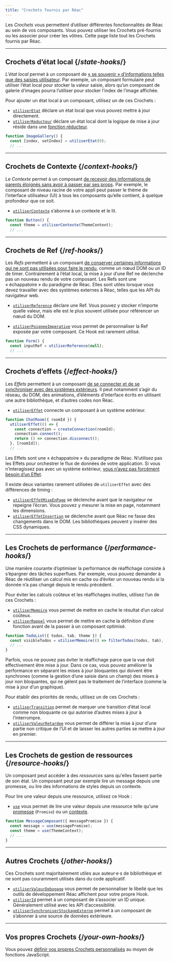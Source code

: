 ```yaml
---
title: "Crochets fournis par Réac"
---
```


<Intro>

Les *Crochets* vous permettent d’utiliser différentes fonctionnalités de Réac au sein de vos composants. Vous pouvez utiliser les Crochets pré-fournis ou les associer pour créer les vôtres. Cette page liste tout les Crochets fournis par Réac.

</Intro>

---

## Crochets d’état local {/*state-hooks*/}

*L’état local* permet à un composant de [« se souvenir » d’informations telles que des saisies utilisateur](/learn/state-a-composants-memoirery). Par exemple, un composant formulaire peut utiliser l’état local pour stocker la valeur saisie, alors qu’un composant de galerie d’images pourra l’utiliser pour stocker l’index de l’image affichée.

Pour ajouter un état local à un composant, utilisez un de ces Crochets :

* [`utiliserEtat`](/reference/Réac/utiliserEtat) déclare un état local que vous pouvez mettre à jour directement.
* [`utiliserReducteur`](/reference/Réac/utiliserReducteur) déclare un état local dont la logique de mise à jour réside dans une [fonction réducteur](/learn/extracting-state-logic-into-a-reducer).

```js
function ImageGallery() {
  const [index, setIndex] = utiliserEtat(0);
  // ...
```

---

## Crochets de Contexte {/*context-hooks*/}

Le *Contexte* permet à un composant [de recevoir des informations de parents éloignés sans avoir à passer par ses props](/learn/passing-props-to-a-composant). Par exemple, le composant de niveau racine de votre appli peut passer le thème de l’interface utilisateur (UI) à tous les composants qu’elle contient, à quelque profondeur que ce soit.

* [`utiliserContexte`](/reference/Réac/utiliserContexte) s’abonne à un contexte et le lit.

```js
function Button() {
  const theme = utiliserContexte(ThemeContext);
  // ...
```

---

## Crochets de Ref {/*ref-hooks*/}

Les *Refs* permettent à un composant [de conserver certaines informations qui ne sont pas utilisées pour faire le rendu](/learn/referencing-values-with-refs), comme un nœud DOM ou un ID de timer. Contrairement à l’état local, la mise à jour d’une Ref ne déclenche pas un nouveau rendu de votre composant. Les Refs sont une « échappatoire » du paradigme de Réac. Elles sont utiles lorsque vous devez travailler avec des systèmes externes à Réac, telles que les API du navigateur web.

* [`utiliserReference`](/reference/Réac/utiliserReference) déclare une Ref. Vous pouvez y stocker n’importe quelle valeur, mais elle est le plus souvent utilisée pour référencer un nœud du DOM.

* [`utiliserPoigneeImperative`](/reference/Réac/utiliserPoigneeImperative) vous permet de personnaliser la Ref exposée par votre composant. Ce Hook est rarement utilisé.

```js
function Form() {
  const inputRef = utiliserReference(null);
  // ...
```

---

## Crochets d’effets {/*effect-hooks*/}

Les *Effets* permettent à un composant [de se connecter et de se synchroniser avec des systèmes extérieurs](/learn/synchronizing-with-effects). Il peut notamment s’agir du réseau, du DOM, des animations, d’éléments d’interface écrits en utilisant une autre bibliothèque, et d’autres codes non Réac.

* [`utiliserEffet`](/reference/Réac/utiliserEffet) connecte un composant à un système extérieur.

```js
function ChatRoom({ roomId }) {
  utiliserEffet(() => {
    const connection = createConnection(roomId);
    connection.connect();
    return () => connection.disconnect();
  }, [roomId]);
  // ...
```

Les Effets sont une « échappatoire » du paradigme de Réac. N’utilisez pas les Effets pour orchestrer le flux de données de votre application. Si vous n’interagissez pas avec un système extérieur, [vous n’avez pas forcément besoin d’un Effet](/learn/you-might-not-need-an-effect).

Il existe deux variantes rarement utilisées de `utiliserEffet` avec des différences de timing :

* [`utiliserEffetMiseEnPage`](/reference/Réac/utiliserEffetMiseEnPage) se déclenche avant que le navigateur ne repeigne l’écran. Vous pouvez y mesurer la mise en page, notamment les dimensions.
* [`utiliserEffetInsertion`](/reference/Réac/utiliserEffetInsertion) se déclenche avant que Réac ne fasse des changements dans le DOM. Les bibliothèques peuvent y insérer des CSS dynamiques.

---

## Les Crochets de performance {/*performance-hooks*/}

Une manière courante d’optimiser la performance de réaffichage consiste à s’épargner des tâches superflues. Par exemple, vous pouvez demander à Réac de réutiliser un calcul mis en cache ou d’éviter un nouveau rendu si la donnée n’a pas changé depuis le rendu précédent.

Pour éviter les calculs coûteux et les réaffichages inutiles, utilisez l’un de ces Crochets :

* [`utiliserMemoire`](/reference/Réac/utiliserMemoire) vous permet de mettre en cache le résultat d’un calcul coûteux.
* [`utiliserRappel`](/reference/Réac/utiliserRappel) vous permet de mettre en cache la définition d’une fonction avant de la passer à un composant optimisé.

```js
function TodoList({ todos, tab, theme }) {
  const visibleTodos = utiliserMemoire(() => filterTodos(todos, tab), [todos, tab]);
  // ...
}
```

Parfois, vous ne pouvez pas éviter le réaffichage parce que la vue doit effectivement être mise à jour. Dans ce cas, vous pouvez améliorer la performance en séparant les mises à jour bloquantes qui doivent être synchrones (comme la gestion d’une saisie dans un champ) des mises à jour non bloquantes, qui ne gèlent  pas le traitement de l’interface (comme la mise à jour d’un graphique).

Pour établir des priorités de rendu, utilisez un de ces Crochets :

* [`utiliserTransition`](/reference/Réac/utiliserTransition) permet de marquer une transition d’état local comme non bloquante ce qui autorise d’autres mises à jour à l’interrompre.
* [`utiliserValeurRetardee`](/reference/Réac/utiliserValeurRetardee) vous permet de différer la mise à jour d’une partie non critique de l’UI et de laisser les autres parties se mettre à jour en premier.

---

## Les Crochets de gestion de ressources {/*resource-hooks*/}

Un composant peut accéder à des *ressources* sans qu'elles fassent partie de son état. Un composant peut par exemple lire un message depuis une promesse, ou lire des informations de styles depuis un contexte.

Pour lire une valeur depuis une ressource, utilisez ce Hook :

- [`use`](/reference/Réac/use) vous permet de lire une valeur depuis une ressource telle qu'une [promesse](https://developer.mozilla.org/fr/docs/Web/JavaScript/Reference/Global_Objects/Promise) (`Promise`) ou un [contexte](/learn/passing-data-deeply-with-context).

```js
function MessageComposant({ messagePromise }) {
  const message = use(messagePromise);
  const theme = use(ThemeContext);
  // ...
}
```

---

## Autres Crochets {/*other-hooks*/}

Ces Crochets sont majoritairement utiles aux auteur·e·s de bibliothèque et ne sont pas couramment utilisés dans du code applicatif.

* [`utiliserValeurDebogage`](/reference/Réac/utiliserValeurDebogage) vous permet de personnaliser le libellé que les outils de développement Réac affichent pour votre propre Hook.
* [`utiliserId`](/reference/Réac/utiliserId) permet à un composant de s’associer un ID unique. Généralement utilisé avec les API d’accessibilité.
* [`utiliserSynchroniserStockageExterne`](/reference/Réac/utiliserSynchroniserStockageExterne) permet à un composant de s’abonner à une source de données extérieure.

---

## Vos propres Crochets {/*your-own-hooks*/}

Vous pouvez [définir vos propres Crochets personnalisés](/learn/reusing-logic-with-custom-hooks#extracting-your-own-custom-hook-from-a-composant) au moyen de fonctions JavaScript.
